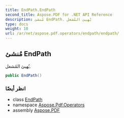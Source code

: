 ```yaml
---
title: EndPath.EndPath
second_title: Aspose.PDF for .NET API Reference
description: مُنشئ EndPath. يُهيئ المُشغل
type: docs
weight: 10
url: /ar/net/aspose.pdf.operators/endpath/endpath/
---
```

## مُنشئ EndPath

يُهيئ المُشغل.

```csharp
public EndPath()
```

### انظر أيضًا

* class [EndPath](../)
* namespace [Aspose.Pdf.Operators](../../../aspose.pdf.operators/)
* assembly [Aspose.PDF](../../../)